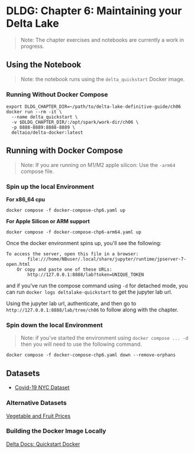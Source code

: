 # DLDG: Chapter 6: Maintaining your Delta Lake
> Note: The chapter exercises and notebooks are currently a work in progress.

## Using the Notebook
> Note: the notebook runs using the `delta_quickstart` Docker image.

### Running Without Docker Compose
~~~
export DLDG_CHAPTER_DIR=~/path/to/delta-lake-definitive-guide/ch06
docker run --rm -it \
  --name delta_quickstart \
  -v $DLDG_CHAPTER_DIR/:/opt/spark/work-dir/ch06 \
  -p 8888-8889:8888-8889 \
  deltaio/delta-docker:latest
~~~

## Running with Docker Compose
> Note: If you are running on M1/M2 apple silicon: Use the `-arm64` compose file.

### Spin up the local Environment
**For x86_64 cpu**
~~~
docker compose -f docker-compose-chp6.yaml up
~~~

**For Apple Silicon or ARM support**
~~~
docker compose -f docker-compose-chp6-arm64.yaml up
~~~

Once the docker environment spins up, you'll see the following: 
~~~
To access the server, open this file in a browser:
        file:///home/NBuser/.local/share/jupyter/runtime/jpserver-7-open.html
    Or copy and paste one of these URLs:
        http://127.0.0.1:8888/lab?token=UNIQUE_TOKEN
~~~

and if you've run the compose command using `-d` for detached mode, you can run `docker logs deltalake-quickstart` to get the jupyter lab url.

Using the jupyter lab url, authenticate, and then go to `http://127.0.0.1:8888/lab/tree/ch06` to follow along with the chapter.

### Spin down the local Environment
> Note: if you've started the environment using `docker compose ... -d` then you will need to use the following command.
~~~
docker compose -f docker-compose-chp6.yaml down --remove-orphans
~~~



## Datasets
* [Covid-19 NYC Dataset](https://github.com/delta-io/delta-docs/tree/main/static/quickstart_docker/rs/data/COVID-19_NYT)

### Alternative Datasets
[Vegetable and Fruit Prices](https://www.kaggle.com/datasets/vislupus/vegetable-and-fruit-prices?resource=download)

### Building the Docker Image Locally
[Delta Docs: Quickstart Docker](https://github.com/delta-io/delta-docs/blob/main/static/quickstart_docker/README.md)